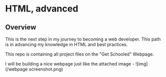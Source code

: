 # HTML, advanced

## Overview

This is the next step in my journey to becoming a web developer. This path is in advancing my knowledge in HTML and best practices.

This repo is containing all project files on the "Get Schooled" Webpage.

I will be building a nice webpage just like the attached image - 
![img] (/webpage screenshot.png)
